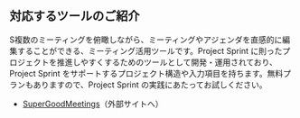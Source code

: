 ## 対応するツールのご紹介

S複数のミーティングを俯瞰しながら、ミーティングやアジェンダを直感的に編集することができる、ミーティング活用ツールです。Project Sprint に則ったプロジェクトを推進しやすくするためのツールとして開発・運用されており、Project Sprint をサポートするプロジェクト構造や入力項目を持ちます。無料プランもありますので、Project Sprint の実践にあたってお試しください。

* [SuperGoodMeetings](https://supergoodmeetings.com)（外部サイトへ）
